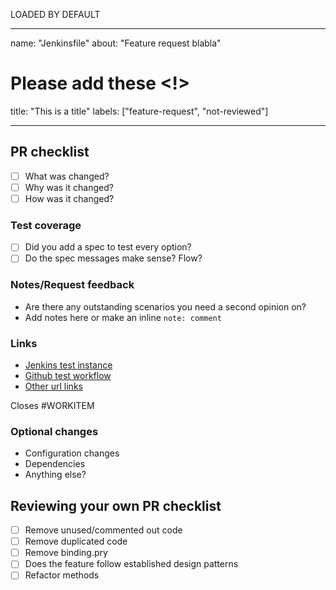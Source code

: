 LOADED BY DEFAULT



---

name: "Jenkinsfile"
about: "Feature request blabla"
# Please add these <!>
title: "This is a title"
labels: ["feature-request", "not-reviewed"]

---
## PR checklist

- [ ] What was changed?
- [ ] Why was it changed?
- [ ] How was it changed?

### Test coverage
- [ ] Did you add a spec to test every option?
- [ ] Do the spec messages make sense? Flow?

###  Notes/Request feedback
- Are there any outstanding scenarios you need a second opinion on?
- Add notes here or make an inline `note: comment`

### Links
- [Jenkins test instance](url)
- [Github test workflow](url) 
- [Other url links](url)

Closes #WORKITEM

### Optional changes
- Configuration changes
- Dependencies
- Anything else?

## Reviewing your own PR checklist
- [ ] Remove unused/commented out code
- [ ] Remove duplicated code
- [ ] Remove binding.pry
- [ ] Does the feature follow established design patterns
- [ ] Refactor methods
